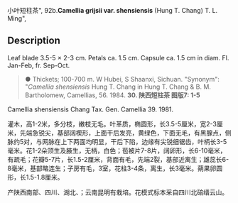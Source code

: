 小叶短柱茶",
92b.**Camellia grijsii var. shensiensis** (Hung T. Chang) T. L. Ming",

## Description
Leaf blade 3.5-5 × 2-3 cm. Petals ca. 1.5 cm. Capsule ca. 1.5 cm in diam. Fl. Jan-Feb, fr. Sep-Oct.

> ●  Thickets; 100-700 m. W Hubei, S Shaanxi, Sichuan.
  "Synonym": "*Camellia shensiensis* Hung T. Chang in Hung T. Chang &amp; B. M. Bartholomew, Camellias, 56. 1984.
**30. 陕西短柱茶 图版7: 1-5**

Camellia shensiensis Chang Tax. Gen. Camellia 39. 1981.

灌木，高1-2米，多分枝，嫩枝无毛。叶革质，椭圆形，长3.5-5厘米，宽2-3厘米，先端急锐尖，基部阔楔形，上面干后发亮，黄绿色，下面无毛，有黑腺点，侧脉约5对，与网脉在上下两面均明显，干后下陷，边缘有尖锐细锯齿，叶柄长3-5毫米。花1-2朵顶生及腋生，无柄，白色；苞被片7-8片，阔卵形，长6-10毫米，有疏毛；花瓣5-7片，长1.5-2厘米，背面有毛，先端2裂，基部近离生；雄蕊长6-8毫米，基部略连生；子房有毛，3室，花柱3-4条，离生，长3毫米。蒴果卵圆形，长1.5-1.8厘米。

产陕西南部、四川、湖北、；云南昆明有栽培。花模式标本采自四川北碚缙云山。

